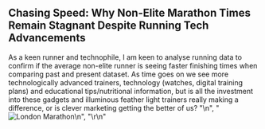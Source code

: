 ## Chasing Speed: Why Non-Elite Marathon Times Remain Stagnant Despite Running Tech Advancements
   As a keen runner and technophile, I am keen to analyse running data to confirm if the average non-elite runner is seeing faster finishing times when comparing past and present dataset.
   As time goes on we see more technologically advanced trainers, technology (watches, digital training plans) and educational tips/nutritional information, but is all the investment into these gadgets and illuminous feather light trainers really making a difference, or is clever marketing getting the better of us?
    "\n",
    "![London Marathon](https://images.ctfassets.net/7ajcefednbt4/68o2Cx7UXvJ9Zi0kyqBpaq/9f4cd99e8fdc7cc22b1d2a217876009e/London_Marathon_header.jpg?fm=webp&w=2560)\n",
    "\r\n"
   
